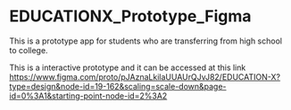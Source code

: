 # EDUCATIONX_Prototype_Figma
This is a prototype app for students who are transferring from high school to college. 

This is a interactive prototype and 
it can be accessed at this link https://www.figma.com/proto/pJAznaLkilaUUAUrQJvJ82/EDUCATION-X?type=design&node-id=19-162&scaling=scale-down&page-id=0%3A1&starting-point-node-id=2%3A2

